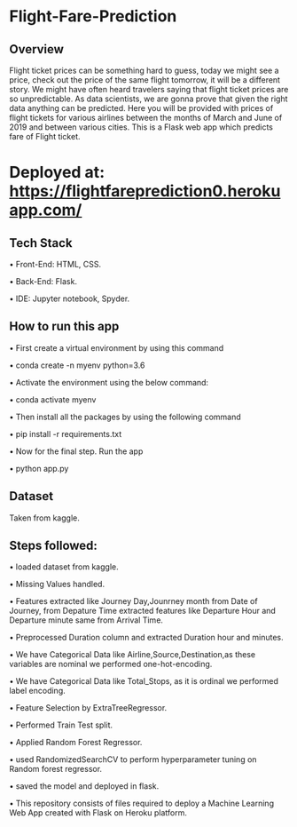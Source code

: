 # Flight-Fare-Prediction

## Overview
Flight ticket prices can be something hard to guess, today we might see a price, check out the price of the same flight tomorrow, it will be a different story. We might have often heard travelers saying that flight ticket prices are so unpredictable. As data scientists, we are gonna prove that given the right data anything can be predicted. Here you will be provided with prices of flight tickets for various airlines between the months of March and June of 2019 and between various cities.
This is a Flask web app which predicts fare of Flight ticket.

# Deployed at: https://flightfareprediction0.herokuapp.com/

##  Tech Stack
• Front-End: HTML, CSS.

• Back-End: Flask.

• IDE: Jupyter notebook, Spyder.

## How to run this app
• First create a virtual environment by using this command

• conda create -n myenv python=3.6

• Activate the environment using the below command:

• conda activate myenv

• Then install all the packages by using the following command

• pip install -r requirements.txt

• Now for the final step. Run the app

• python app.py

## Dataset 
Taken from kaggle.

## Steps followed:
• loaded dataset from kaggle.

• Missing Values handled.

• Features extracted like Journey Day,Jounrney month from Date of Journey, from Depature Time extracted features like Departure Hour and Departure minute same from Arrival Time.

• Preprocessed Duration column and extracted Duration hour and minutes.

• We have Categorical Data like Airline,Source,Destination,as  these variables are nominal we performed one-hot-encoding.

• We have Categorical Data like Total_Stops, as it is ordinal we performed label encoding.

• Feature Selection by ExtraTreeRegressor.

• Performed Train Test split.

• Applied Random Forest Regressor.

• used RandomizedSearchCV to perform hyperparameter tuning on Random forest regressor.

• saved the model and deployed in flask.



  • This repository consists of files required to deploy a Machine Learning Web App created with Flask on Heroku platform.
